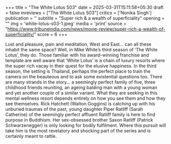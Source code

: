 +++
title = "The White Lotus S03"
date = 2025-03-31T15:11:58+05:30
draft = false
mreviews = ["The White Lotus S03"]
critics = ['Nonika Singh']
publication = ''
subtitle = "Super rich & a wealth of superficiality"
opening = ""
img = 'white-lotus-s03-1.jpeg'
media = 'print'
source = "https://www.tribuneindia.com/news/movie-review/super-rich-a-wealth-of-superficiality/"
score = 6
+++

Lust and pleasure, pain and meditation, West and East… can all these inhabit the same space? Well, in Mike White’s third season of ‘The White Lotus’, they do. Those familiar with his award-winning franchise and template are well aware that ‘White Lotus’ is a chain of luxury resorts where the super rich vacay in their quest for the elusive happiness. In the third season, the setting is Thailand, perhaps the perfect place to train the camera on the beauteous and to ask some existential questions too. There are many strands in the story… a seemingly perfect family of five, three childhood friends reuniting, an ageing balding man with a young woman and yet another couple of a similar variant. What they are seeking in this mental wellness resort depends entirely on how you see them and how they see themselves. Rick Hatchett (Walton Goggins) is catching up with his unburied traumas of the past, young daughter Piper Ratliff (Sarah Catherine) of the seemingly perfect affluent Ratliff family is here to find purpose in Buddhism. Her sex-obsessed brother Saxon Ratliff (Patrick Schwarzenegger) is only looking for bodily fulfilment. Where this pursuit will take him is the most revelatory and shocking part of the series and is certainly meant to rattle.
